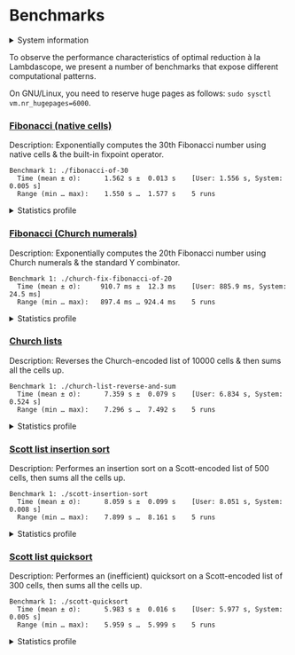 # Benchmarks

<details>
<summary>System information</summary>

```
                          ./+o+-       etiamz@etiamz
                  yyyyy- -yyyyyy+      OS: Ubuntu 24.04 noble
               ://+//////-yyyyyyo      Kernel: x86_64 Linux 6.8.0-60-generic
           .++ .:/++++++/-.+sss/`      Uptime: 16m
         .:++o:  /++++++++/:--:/-      Packages: 2799
        o:+o+:++.`..```.-/oo+++++/     Shell: bash 5.2.21
       .:+o:+o/.          `+sssoo+/    Resolution: 3840x2400
  .++/+:+oo+o:`             /sssooo.   DE: GNOME 46.7
 /+++//+:`oo+o               /::--:.   WM: Mutter
 \+/+o+++`o++o               ++////.   WM Theme: Adwaita
  .++.o+++oo+:`             /dddhhh.   GTK Theme: Yaru-red [GTK2/3]
       .+.o+oo:.          `oddhhhh+    Icon Theme: Yaru-red
        \+.++o+o``-````.:ohdhhhhh+     Font: Ubuntu Sans Bold 11 @wght=700
         `:o+++ `ohhhhhhhhyo++os:      Disk: 389G / 484G (85%)
           .o:`.syhhhhhhh/.oo++o`      CPU: AMD Ryzen 9 5900HX with Radeon Graphics @ 16x 4.68GHz
               /osyyyyyyo++ooo+++/     GPU: AMD/ATI Cezanne [Radeon Vega Series / Radeon Vega Mobile Series]
                   ````` +oo+++o\:     RAM: 5849MiB / 15388MiB
                          `oo++.
```

</details>

To observe the performance characteristics of optimal reduction à la Lambdascope, we present a number of benchmarks that expose different computational patterns.

On GNU/Linux, you need to reserve huge pages as follows: `sudo sysctl vm.nr_hugepages=6000`.

### [Fibonacci (native cells)](fibonacci-of-30.c)

Description: Exponentially computes the 30th Fibonacci number using native cells & the built-in fixpoint operator.

```
Benchmark 1: ./fibonacci-of-30
  Time (mean ± σ):      1.562 s ±  0.013 s    [User: 1.556 s, System: 0.005 s]
  Range (min … max):    1.550 s …  1.577 s    5 runs
```

<details>
<summary>Statistics profile</summary>

```
  Family reductions: 2692537
       Commutations: 8077611
      Annihilations: 0
         Expansions: 2692536
    Cell operations: 17819298
 Total interactions: 31281982
Garbage collections: 20390451
 Delimiter mergings: 0
     Total rewrites: 51672433
   Bookkeeping work: 0.00%
    Max duplicators: 3
     Max delimiters: 0
    Max total nodes: 198
```

</details>

### [Fibonacci (Church numerals)](church-fix-fibonacci-of-20.c)

Description: Exponentially computes the 20th Fibonacci number using Church numerals & the standard Y combinator.

```
Benchmark 1: ./church-fix-fibonacci-of-20
  Time (mean ± σ):     910.7 ms ±  12.3 ms    [User: 885.9 ms, System: 24.5 ms]
  Range (min … max):   897.4 ms … 924.4 ms    5 runs
```

<details>
<summary>Statistics profile</summary>

```
  Family reductions: 521515
       Commutations: 37741839
      Annihilations: 7278199
         Expansions: 0
    Cell operations: 0
 Total interactions: 45541553
Garbage collections: 2067516
 Delimiter mergings: 1633003
     Total rewrites: 49242072
   Bookkeeping work: 82.67%
    Max duplicators: 607110
     Max delimiters: 3465471
    Max total nodes: 5741872
```

</details>

### [Church lists](church-list-reverse-and-sum.c)

Description: Reverses the Church-encoded list of 10000 cells & then sums all the cells up.

```
Benchmark 1: ./church-list-reverse-and-sum
  Time (mean ± σ):      7.359 s ±  0.079 s    [User: 6.834 s, System: 0.524 s]
  Range (min … max):    7.296 s …  7.492 s    5 runs
```

<details>
<summary>Statistics profile</summary>

```
  Family reductions: 100006
       Commutations: 400270029
      Annihilations: 50124995
         Expansions: 0
    Cell operations: 20000
 Total interactions: 450515030
Garbage collections: 10008
 Delimiter mergings: 60003
     Total rewrites: 450585041
   Bookkeeping work: 99.93%
    Max duplicators: 70002
     Max delimiters: 50065006
    Max total nodes: 50155013
```

</details>

### [Scott list insertion sort](scott-insertion-sort.c)

Description: Performes an insertion sort on a Scott-encoded list of 500 cells, then sums all the cells up.

```
Benchmark 1: ./scott-insertion-sort
  Time (mean ± σ):      8.059 s ±  0.099 s    [User: 8.051 s, System: 0.008 s]
  Range (min … max):    7.899 s …  8.161 s    5 runs
```

<details>
<summary>Statistics profile</summary>

```
  Family reductions: 1007506
       Commutations: 360427735
      Annihilations: 84454257
         Expansions: 125750
    Cell operations: 375250
 Total interactions: 446390498
Garbage collections: 67766332
 Delimiter mergings: 2497006
     Total rewrites: 516653836
   Bookkeeping work: 86.47%
    Max duplicators: 3006
     Max delimiters: 260020
    Max total nodes: 348044
```

</details>

### [Scott list quicksort](scott-quicksort.c)

Description: Performes an (inefficient) quicksort on a Scott-encoded list of 300 cells, then sums all the cells up.

```
Benchmark 1: ./scott-quicksort
  Time (mean ± σ):      5.983 s ±  0.016 s    [User: 5.977 s, System: 0.005 s]
  Range (min … max):    5.959 s …  5.999 s    5 runs
```

<details>
<summary>Statistics profile</summary>

```
  Family reductions: 1085106
       Commutations: 320234467
      Annihilations: 41755949
         Expansions: 135450
    Cell operations: 269700
 Total interactions: 363480672
Garbage collections: 28769535
 Delimiter mergings: 46807259
     Total rewrites: 439057466
   Bookkeeping work: 90.69%
    Max duplicators: 3015
     Max delimiters: 150605
    Max total nodes: 440105
```

</details>
